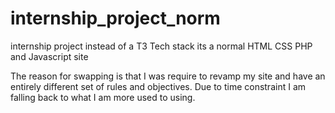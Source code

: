# internship_project_norm
 internship project instead of a T3 Tech stack its a normal HTML CSS PHP and Javascript site

 The reason for swapping is that I was require to revamp my site and have an entirely different set of rules and objectives. Due to time constraint I am falling back to what I am more used to using.
